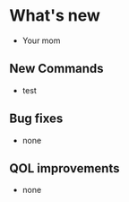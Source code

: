 # What's new
- Your mom

## New Commands

- test

## Bug fixes

- none

## QOL improvements

- none
